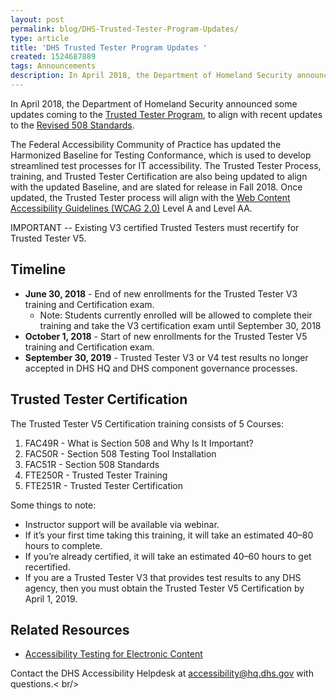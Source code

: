 ```yaml
---
layout: post
permalink: blog/DHS-Trusted-Tester-Program-Updates/
type: article
title: 'DHS Trusted Tester Program Updates '
created: 1524687889
tags: Announcements
description: In April 2018, the Department of Homeland Security announced some updates coming to the Trusted Tester Program, to align with recent updates to the Revised 508 Standards.
---
```


In April 2018, the Department of Homeland Security announced some updates coming to the [Trusted Tester Program][1], to align with recent updates to the [Revised 508 Standards][2].

The Federal Accessibility Community of Practice has updated the Harmonized Baseline for Testing Conformance, which is used to develop streamlined test processes for IT accessibility. The Trusted Tester Process, training, and Trusted Tester Certification are also being updated to align with the updated Baseline, and are slated for release in Fall 2018. Once updated, the Trusted Tester process will align with the [Web Content Accessibility Guidelines (WCAG 2.0)][3] Level A and Level AA.

IMPORTANT -- Existing V3 certified Trusted Testers must recertify for Trusted Tester V5.

## Timeline

  * **June 30, 2018** - End of new enrollments for the Trusted Tester V3 training and Certification exam. 
      * Note: Students currently enrolled will be allowed to complete their training and take the V3 certification exam until September 30, 2018
  * **October 1, 2018** - Start of new enrollments for the Trusted Tester V5 training and Certification exam.
  * **September 30, 2019** - Trusted Tester V3 or V4 test results no longer accepted in DHS HQ and DHS component governance processes.

## Trusted Tester Certification

The Trusted Tester V5 Certification training consists of 5 Courses:

  1. FAC49R - What is Section 508 and Why Is It Important?
  2. FAC50R - Section 508 Testing Tool Installation
  3. FAC51R - Section 508 Standards
  4. FTE250R - Trusted Tester Training
  5. FTE251R - Trusted Tester Certification

Some things to note:

  * Instructor support will be available via webinar.
  * If it’s your first time taking this training, it will take an estimated 40–80 hours to complete.
  * If you’re already certified, it will take an estimated 40–60 hours to get recertified.
  * If you are a Trusted Tester V3 that provides test results to any DHS agency, then you must obtain the Trusted Tester V5 Certification by April 1, 2019.

## Related Resources

  * [Accessibility Testing for Electronic Content][4]

Contact the DHS Accessibility Helpdesk at <accessibility@hq.dhs.gov> with questions.< br/>

 [1]: https://www.dhs.gov/trusted-tester
 [2]: https://www.access-board.gov/guidelines-and-standards/communications-and-it/about-the-ict-refresh/final-rule/text-of-the-standards-and-guidelines
 [3]: http://www.w3.org/WAI/intro/wcag.php
 [4]: /test/web-software